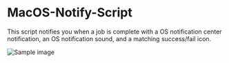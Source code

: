 # MacOS-Notify-Script
This script notifies you when a job is complete with a OS notification center notification, an OS notification sound, and a matching success/fail icon.

![Sample image](https://i.imgur.com/J4UK78z.jpg)
